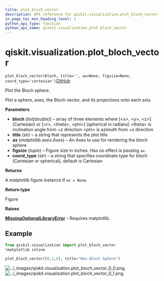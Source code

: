 ```yaml
---
title: plot_bloch_vector
description: API reference for qiskit.visualization.plot_bloch_vector
in_page_toc_min_heading_level: 1
python_api_type: function
python_api_name: qiskit.visualization.plot_bloch_vector
---
```


# qiskit.visualization.plot\_bloch\_vector

<span id="qiskit.visualization.plot_bloch_vector" />

`plot_bloch_vector(bloch, title='', ax=None, figsize=None, coord_type='cartesian')`[GitHub](https://github.com/qiskit/qiskit/tree/stable/0.18/qiskit/visualization/state_visualization.py "view source code")

Plot the Bloch sphere.

Plot a sphere, axes, the Bloch vector, and its projections onto each axis.

**Parameters**

*   **bloch** (*list\[double]*) – array of three elements where \[\<x>, \<y>, \<z>] (Cartesian) or \[\<r>, \<theta>, \<phi>] (spherical in radians) \<theta> is inclination angle from +z direction \<phi> is azimuth from +x direction
*   **title** (*str*) – a string that represents the plot title
*   **ax** (*matplotlib.axes.Axes*) – An Axes to use for rendering the bloch sphere
*   **figsize** (*tuple*) – Figure size in inches. Has no effect is passing `ax`.
*   **coord\_type** (*str*) – a string that specifies coordinate type for bloch (Cartesian or spherical), default is Cartesian

**Returns**

A matplotlib figure instance if `ax = None`.

**Return type**

Figure

**Raises**

[**MissingOptionalLibraryError**](qiskit.aqua.MissingOptionalLibraryError "qiskit.aqua.MissingOptionalLibraryError") – Requires matplotlib.

## Example

```python
from qiskit.visualization import plot_bloch_vector
%matplotlib inline

plot_bloch_vector([0,1,0], title="New Bloch Sphere")
```

![../\_images/qiskit.visualization.plot\_bloch\_vector\_0\_0.png](/images/api/qiskit/0.28/qiskit.visualization.plot_bloch_vector_0_0.png) ![../\_images/qiskit.visualization.plot\_bloch\_vector\_0\_1.png](/images/api/qiskit/0.28/qiskit.visualization.plot_bloch_vector_0_1.png)

